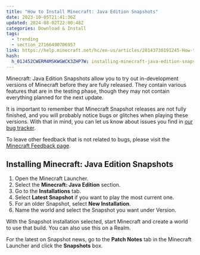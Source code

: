 ```yaml
---
title: "How to Install Minecraft: Java Edition Snapshots"
date: 2023-10-05T21:41:36Z
updated: 2024-08-02T22:00:48Z
categories: Download & Install
tags:
  - trending
  - section_27166490706957
link: https://help.minecraft.net/hc/en-us/articles/20143730191245-How-to-Install-Minecraft-Java-Edition-Snapshots
hash:
  h_01J452CWERM4MSKWGWCK3ZHP7W: installing-minecraft-java-edition-snapshots
---
```


Minecraft: Java Edition Snapshots allow you to try out in-development versions of Minecraft before they are fully released. They contain various features that are in the testing phase, though they may not contain everything planned for the next update.

It is important to remember that Minecraft Snapshot releases are not fully finished, and you will probably notice bugs or glitches when playing these versions. With that in mind, you can let us know about issues you find in [our bug tracker](https://minecraft.net/en-us/bugs/pc/).

To leave other feedback that is not related to bugs, please visit the [Minecraft Feedback page](https://feedback.minecraft.net/hc/en-us).

## Installing Minecraft: Java Edition Snapshots

1.  Open the Minecraft Launcher.
2.  Select the **Minecraft: Java Edition** section.
3.  Go to the **Installations** tab.
4.  Select **Latest Snapshot** if you want to play the most current one.
5.  For an older Snapshot, select **New Installation**.
6.  Name the world and select the Snapshot you want under Version.

With the Snapshot installation selected, start Minecraft and create a world to use that build. You can also use this on a Realm.

For the latest on Snapshot news, go to the **Patch Notes** tab in the Minecraft Launcher and click the **Snapshots** box.
